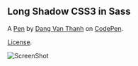 ## Long Shadow CSS3 in Sass

A [Pen](http://codepen.io/dangvanthanh/pen/Jmzqw) by [Dang Van Thanh](http://codepen.io/dangvanthanh) on [CodePen](http://codepen.io/).

[License](http://codepen.io/dangvanthanh/pen/Jmzqw/license).

![ScreenShot](http://codepen.io/dangvanthanh/pen/Jmzqw/image/large.png)
